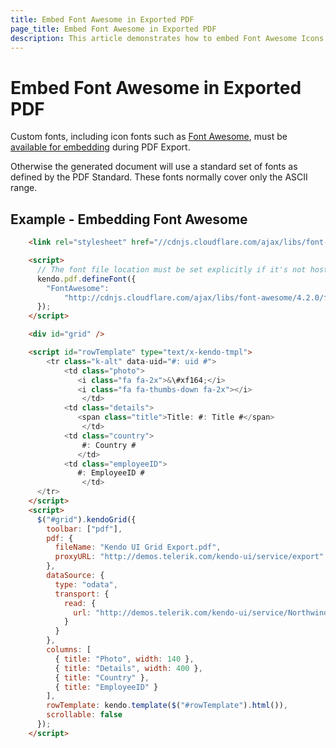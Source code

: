```yaml
---
title: Embed Font Awesome in Exported PDF
page_title: Embed Font Awesome in Exported PDF
description: This article demonstrates how to embed Font Awesome Icons during PDF Export
---
```


# Embed Font Awesome in Exported PDF

Custom fonts, including icon fonts such as [Font Awesome](https://fortawesome.github.io/Font-Awesome/),
must be [available for embedding](/framework/drawing/drawing-dom#custom-fonts-and-pdf) during PDF Export.

Otherwise the generated document will use a standard set of fonts as defined by the PDF Standard.
These fonts normally cover only the ASCII range.

## Example - Embedding Font Awesome
```html
    <link rel="stylesheet" href="//cdnjs.cloudflare.com/ajax/libs/font-awesome/4.2.0/css/font-awesome.css">

    <script>
      // The font file location must be set explicitly if it's not hosted in the same domain
      kendo.pdf.defineFont({
        "FontAwesome":
            "http://cdnjs.cloudflare.com/ajax/libs/font-awesome/4.2.0/fonts/fontawesome-webfont.ttf"
      });
    </script>

    <div id="grid" />

    <script id="rowTemplate" type="text/x-kendo-tmpl">
        <tr class="k-alt" data-uid="#: uid #">
            <td class="photo">
               <i class="fa fa-2x">&\#xf164;</i>
               <i class="fa fa-thumbs-down fa-2x"></i>
                </td>
            <td class="details">
               <span class="title">Title: #: Title #</span>
                </td>
            <td class="country">
                #: Country #
               </td>
            <td class="employeeID">
               #: EmployeeID #
                </td>
      </tr>
    </script>
    <script>
      $("#grid").kendoGrid({
        toolbar: ["pdf"],
        pdf: {
          fileName: "Kendo UI Grid Export.pdf",
          proxyURL: "http://demos.telerik.com/kendo-ui/service/export"
        },
        dataSource: {
          type: "odata",
          transport: {
            read: {
              url: "http://demos.telerik.com/kendo-ui/service/Northwind.svc/Employees",
            }
          }
        },
        columns: [
          { title: "Photo", width: 140 },
          { title: "Details", width: 400 },
          { title: "Country" },
          { title: "EmployeeID" }
        ],
        rowTemplate: kendo.template($("#rowTemplate").html()),
        scrollable: false
      });
    </script>
```
